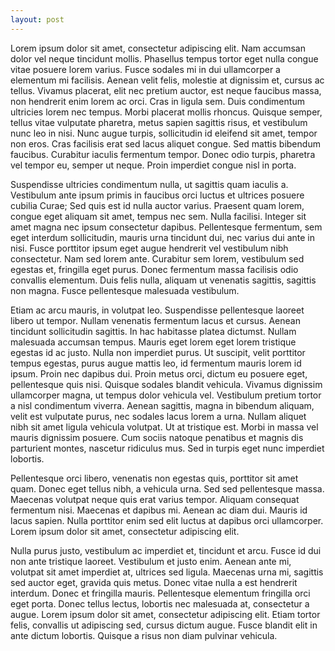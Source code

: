 ```yaml
---
layout: post
---
```


Lorem ipsum dolor sit amet, consectetur adipiscing elit. Nam accumsan dolor vel neque tincidunt mollis. Phasellus tempus tortor eget nulla congue vitae posuere lorem varius. Fusce sodales mi in dui ullamcorper a elementum mi facilisis. Aenean velit felis, molestie at dignissim et, cursus ac tellus. Vivamus placerat, elit nec pretium auctor, est neque faucibus massa, non hendrerit enim lorem ac orci. Cras in ligula sem. Duis condimentum ultricies lorem nec tempus. Morbi placerat mollis rhoncus. Quisque semper, tellus vitae vulputate pharetra, metus sapien sagittis risus, et vestibulum nunc leo in nisi. Nunc augue turpis, sollicitudin id eleifend sit amet, tempor non eros. Cras facilisis erat sed lacus aliquet congue. Sed mattis bibendum faucibus. Curabitur iaculis fermentum tempor. Donec odio turpis, pharetra vel tempor eu, semper ut neque. Proin imperdiet congue nisl in porta.

Suspendisse ultricies condimentum nulla, ut sagittis quam iaculis a. Vestibulum ante ipsum primis in faucibus orci luctus et ultrices posuere cubilia Curae; Sed quis est id nulla auctor varius. Praesent quam lorem, congue eget aliquam sit amet, tempus nec sem. Nulla facilisi. Integer sit amet magna nec ipsum consectetur dapibus. Pellentesque fermentum, sem eget interdum sollicitudin, mauris urna tincidunt dui, nec varius dui ante in nisi. Fusce porttitor ipsum eget augue hendrerit vel vestibulum nibh consectetur. Nam sed lorem ante. Curabitur sem lorem, vestibulum sed egestas et, fringilla eget purus. Donec fermentum massa facilisis odio convallis elementum. Duis felis nulla, aliquam ut venenatis sagittis, sagittis non magna. Fusce pellentesque malesuada vestibulum.

Etiam ac arcu mauris, in volutpat leo. Suspendisse pellentesque laoreet libero ut tempor. Nullam venenatis fermentum lacus et cursus. Aenean tincidunt sollicitudin sagittis. In hac habitasse platea dictumst. Nullam malesuada accumsan tempus. Mauris eget lorem eget lorem tristique egestas id ac justo. Nulla non imperdiet purus. Ut suscipit, velit porttitor tempus egestas, purus augue mattis leo, id fermentum mauris lorem id ipsum. Proin nec dapibus dui. Proin metus orci, dictum eu posuere eget, pellentesque quis nisi. Quisque sodales blandit vehicula. Vivamus dignissim ullamcorper magna, ut tempus dolor vehicula vel. Vestibulum pretium tortor a nisl condimentum viverra. Aenean sagittis, magna in bibendum aliquam, velit est vulputate purus, nec sodales lacus lorem a urna. Nullam aliquet nibh sit amet ligula vehicula volutpat. Ut at tristique est. Morbi in massa vel mauris dignissim posuere. Cum sociis natoque penatibus et magnis dis parturient montes, nascetur ridiculus mus. Sed in turpis eget nunc imperdiet lobortis.

Pellentesque orci libero, venenatis non egestas quis, porttitor sit amet quam. Donec eget tellus nibh, a vehicula urna. Sed sed pellentesque massa. Maecenas volutpat neque quis erat varius tempor. Aliquam consequat fermentum nisi. Maecenas et dapibus mi. Aenean ac diam dui. Mauris id lacus sapien. Nulla porttitor enim sed elit luctus at dapibus orci ullamcorper. Lorem ipsum dolor sit amet, consectetur adipiscing elit.

Nulla purus justo, vestibulum ac imperdiet et, tincidunt et arcu. Fusce id dui non ante tristique laoreet. Vestibulum et justo enim. Aenean ante mi, volutpat sit amet imperdiet at, ultrices sed ligula. Maecenas urna mi, sagittis sed auctor eget, gravida quis metus. Donec vitae nulla a est hendrerit interdum. Donec et fringilla mauris. Pellentesque elementum fringilla orci eget porta. Donec tellus lectus, lobortis nec malesuada at, consectetur a augue. Lorem ipsum dolor sit amet, consectetur adipiscing elit. Etiam tortor felis, convallis ut adipiscing sed, cursus dictum augue. Fusce blandit elit in ante dictum lobortis. Quisque a risus non diam pulvinar vehicula.
